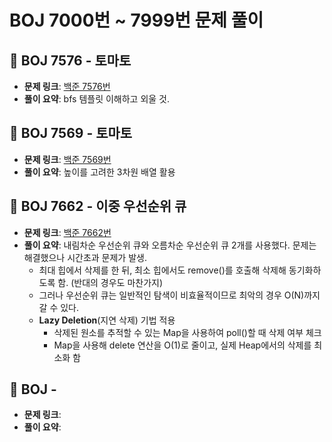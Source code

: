 # BOJ 7000번 ~ 7999번 문제 풀이

## 📌 BOJ 7576 - 토마토
- **문제 링크**: [백준 7576번](https://www.acmicpc.net/problem/7576)
- **풀이 요약**: bfs 템플릿 이해하고 외울 것.

## 📌 BOJ 7569 - 토마토
- **문제 링크**: [백준 7569번](https://www.acmicpc.net/problem/7569)
- **풀이 요약**: 높이를 고려한 3차원 배열 활용

## 📌 BOJ 7662 - 이중 우선순위 큐
- **문제 링크**: [백준 7662번](https://www.acmicpc.net/problem/7662)
- **풀이 요약**: 내림차순 우선순위 큐와 오름차순 우선순위 큐 2개를 사용했다. 문제는 해결했으나 시간초과 문제가 발생.
  - 최대 힙에서 삭제를 한 뒤, 최소 힙에서도 remove()를 호출해 삭제해 동기화하도록 함. (반대의 경우도 마찬가지)
  - 그러나 우선순위 큐는 일반적인 탐색이 비효율적이므로 최악의 경우 O(N)까지 갈 수 있다.
  - **Lazy Deletion**(지연 삭제) 기법 적용
    - 삭제된 원소를 추적할 수 있는 Map을 사용하여 poll()할 때 삭제 여부 체크
    - Map을 사용해 delete 연산을 O(1)로 줄이고, 실제 Heap에서의 삭제를 최소화 함

## 📌 BOJ  -
- **문제 링크**:
- **풀이 요약**: